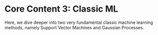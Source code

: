 # Core Content 3: Classic ML

Here, we dive deeper into two very fundamental classic machine learning methods, namely Support Vector Machines and Gaussian Processes.


```{tableofcontents}
```
